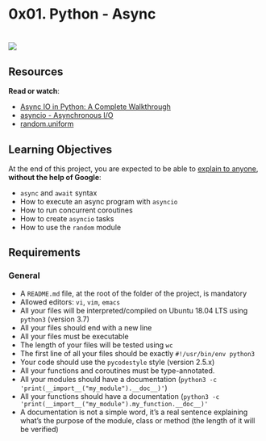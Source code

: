# 0x01. Python - Async
#
![](https://s3.amazonaws.com/alx-intranet.hbtn.io/uploads/medias/2019/12/4aeaa9c3cb1f316c05c4.png?X-Amz-Algorithm=AWS4-HMAC-SHA256&X-Amz-Credential=AKIARDDGGGOUSBVO6H7D%2F20230502%2Fus-east-1%2Fs3%2Faws4_request&X-Amz-Date=20230502T152621Z&X-Amz-Expires=86400&X-Amz-SignedHeaders=host&X-Amz-Signature=30d18aab8c24885010440c10c809aecb65b4465a28dbe857570ef33fd95430eb)

## Resources

**Read or watch**:

-   [Async IO in Python: A Complete Walkthrough](/rltoken/zYkXScziW1D5rNdNEvObjQ 'Async IO in Python: A Complete Walkthrough')
-   [asyncio - Asynchronous I/O](/rltoken/aZUO4GiWHbPIrVBIwptFAw 'asyncio - Asynchronous I/O')
-   [random.uniform](/rltoken/72mVf1s8rx2ih_U2WjBmaA 'random.uniform')

## Learning Objectives

At the end of this project, you are expected to be able to [explain to anyone](/rltoken/RzzuxS2J7-SysSxP0Hu3cA 'explain to anyone'), **without the help of Google**:

-   `async` and `await` syntax
-   How to execute an async program with `asyncio`
-   How to run concurrent coroutines
-   How to create `asyncio` tasks
-   How to use the `random` module

## Requirements

### General

-   A `README.md` file, at the root of the folder of the project, is mandatory
-   Allowed editors: `vi`, `vim`, `emacs`
-   All your files will be interpreted/compiled on Ubuntu 18.04 LTS using `python3` (version 3.7)
-   All your files should end with a new line
-   All your files must be executable
-   The length of your files will be tested using `wc`
-   The first line of all your files should be exactly `#!/usr/bin/env python3`
-   Your code should use the `pycodestyle` style (version 2.5.x)
-   All your functions and coroutines must be type-annotated.
-   All your modules should have a documentation (`python3 -c 'print(__import__("my_module").__doc__)'`)
-   All your functions should have a documentation (`python3 -c 'print(__import__("my_module").my_function.__doc__)'`
-   A documentation is not a simple word, it’s a real sentence explaining what’s the purpose of the module, class or method (the length of it will be verified)
